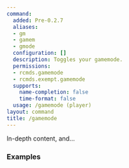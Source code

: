 ```yaml
---
command:
  added: Pre-0.2.7
  aliases:
  - gm
  - gamem
  - gmode
  configuration: []
  description: Toggles your gamemode.
  permissions:
  - rcmds.gamemode
  - rcmds.exempt.gamemode
  supports:
    name-completion: false
    time-format: false
  usage: /gamemode (player)
layout: command
title: /gamemode
---
```


In-depth content, and...

### Examples


